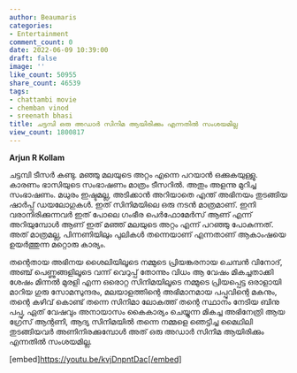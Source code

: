 ```yaml
---
author: Beaumaris
categories:
- Entertainment
comment_count: 0
date: 2022-06-09 10:39:00
draft: false
image: ''
like_count: 50955
share_count: 46539
tags:
- chattambi movie
- chemban vinod
- sreenath bhasi
title: ചട്ടമ്പി ഒരു അഡാർ സിനിമ ആയിരിക്കും എന്നതിൽ സംശയമില്ല
view_count: 1800817
---
```


**Arjun R Kollam**

ചട്ടമ്പി ടീസർ കണ്ടു. മഞ്ഞു മലയുടെ അറ്റം എന്നെ പറയാൻ ഒക്കുകയുള്ളു. കാരണം ഭാസിയുടെ സംഭാഷണം മാത്രം ടീസറിൽ. അതും അളന്നു മുറിച്ച സംഭാഷണം. മധുരം ഇഷ്ടമല്ല, അടിക്കാൻ അറിയാതെ എന്ത് അഭിനയം തുടങ്ങിയ ഷാർപ്പ് ഡയലോഗുകൾ. ഇത് സിനിമയിലെ ഒരു നടൻ മാത്രമാണ്. ഇനി വരാനിരിക്കുന്നവർ ഇത് പോലെ ഗംഭീര പെർഫോമേർസ് ആണ് എന്ന് അറിയുമ്പോൾ ആണ് ഇത് മഞ്ഞ് മലയുടെ അറ്റം എന്ന് പറഞ്ഞു പോകുന്നത്. അത് മാത്രമല്ല, പിന്നണിയിലും പുലികൾ തന്നെയാണ് എന്നതാണ് ആകാംഷയെ ഉയർത്തുന്ന മറ്റൊരു കാര്യം.

തന്റെതായ അഭിനയ ശൈലിയിലൂടെ നമ്മുടെ പ്രിയങ്കരനായ ചെമ്പൻ വിനോദ്, അഞ്ച് പെണ്ണുങ്ങളിലൂടെ വന്ന് വെറുപ്പ് തോന്നും വിധം ആ വേഷം മികച്ചതാക്കി ശേഷം മിന്നൽ മുരളി എന്ന ഒരൊറ്റ സിനിമയിലൂടെ നമ്മുടെ പ്രിയപ്പെട്ട ഒരാളായി മാറിയ ഗുരു സോമസുന്ദരം, മലയാളത്തിന്റെ അഭിമാനമായ പപ്പുവിന്റെ മകനും, തന്റെ കഴിവ് കൊണ്ട് തന്നെ സിനിമാ ലോകത്ത് തന്റെ സ്ഥാനം നേടിയ ബിനു പപ്പു, ഏത് വേഷവും അനായാസം കൈകാര്യം ചെയ്യുന്ന മികച്ച അഭിനേത്രി ആയ ഗ്രേസ് ആന്റണി, ആദ്യ സിനിമയിൽ തന്നെ നമ്മളെ ഞെട്ടിച്ച മൈഥിലി തുടങ്ങിയവർ അണിനിരക്കുമ്പോൾ അത് ഒരു അഡാർ സിനിമ ആയിരിക്കും എന്നതിൽ സംശയമില്ല.

[embed]https://youtu.be/kvjDnpntDac[/embed] 

&nbsp;